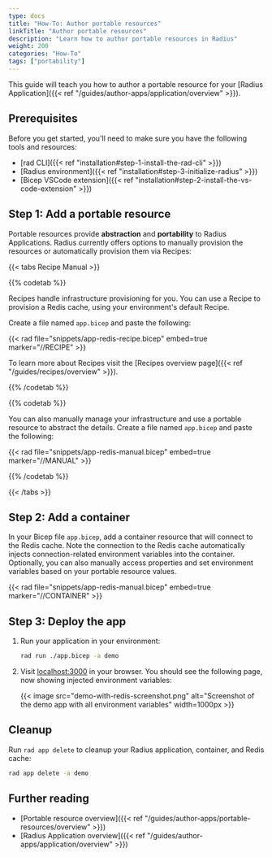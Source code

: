 ```yaml
---
type: docs
title: "How-To: Author portable resources"
linkTitle: "Author portable resources"
description: "Learn how to author portable resources in Radius"
weight: 200
categories: "How-To"
tags: ["portability"]
---
```


This guide will teach you how to author a portable resource for your [Radius Application]({{< ref "/guides/author-apps/application/overview" >}}).

## Prerequisites

Before you get started, you'll need to make sure you have the following tools and resources:

- [rad CLI]({{< ref "installation#step-1-install-the-rad-cli" >}})
- [Radius environment]({{< ref "installation#step-3-initialize-radius" >}})
- [Bicep VSCode extension]({{< ref "installation#step-2-install-the-vs-code-extension" >}})

## Step 1: Add a portable resource

Portable resources provide **abstraction** and **portability** to Radius Applications. Radius currently offers options to manually provision the resources or automatically provision them via Recipes:

{{< tabs Recipe Manual >}}

{{% codetab %}}

Recipes handle infrastructure provisioning for you. You can use a Recipe to provision a Redis cache, using your environment's default Recipe.

Create a file named `app.bicep` and paste the following:

{{< rad file="snippets/app-redis-recipe.bicep" embed=true marker="//RECIPE" >}}

To learn more about Recipes visit the [Recipes overview page]({{< ref "/guides/recipes/overview" >}}).

{{% /codetab %}}

{{% codetab %}}

You can also manually manage your infrastructure and use a portable resource to abstract the details. Create a file named `app.bicep` and paste the following:

{{< rad file="snippets/app-redis-manual.bicep" embed=true marker="//MANUAL" >}}

{{% /codetab %}}

{{< /tabs >}}

## Step 2: Add a container

In your Bicep file `app.bicep`, add a container resource that will connect to the Redis cache. Note the connection to the Redis cache automatically injects connection-related environment variables into the container. Optionally, you can also manually access properties and set environment variables based on your portable resource values.

{{< rad file="snippets/app-redis-manual.bicep" embed=true marker="//CONTAINER" >}}

## Step 3: Deploy the app

1. Run your application in your environment:

    ```bash
    rad run ./app.bicep -a demo
    ```

1. Visit [localhost:3000](http://localhost:3000) in your browser. You should see the following page, now showing injected environment variables:

   {{< image src="demo-with-redis-screenshot.png" alt="Screenshot of the demo app with all environment variables" width=1000px >}}

## Cleanup

Run `rad app delete` to cleanup your Radius application, container, and Redis cache:

```bash
rad app delete -a demo
```

## Further reading

- [Portable resource overview]({{< ref "/guides/author-apps/portable-resources/overview" >}})
- [Radius Application overview]({{< ref "/guides/author-apps/application/overview" >}})
